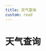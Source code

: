 ```yaml
---
title: 天气查询
custom: read
---
```


# 天气查询

<script setup>
import Weather from './components/Weather.vue'
</script>

<Weather/>




